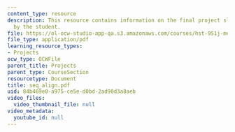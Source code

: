 ```yaml
---
content_type: resource
description: This resource contains information on the final project slides created
  by the student.
file: https://ol-ocw-studio-app-qa.s3.amazonaws.com/courses/hst-951j-medical-decision-support-fall-2005/84b469e0a975ce5ed0bd2ad90d3a8aeb_seq_align.pdf
file_type: application/pdf
learning_resource_types:
- Projects
ocw_type: OCWFile
parent_title: Projects
parent_type: CourseSection
resourcetype: Document
title: seq_align.pdf
uid: 84b469e0-a975-ce5e-d0bd-2ad90d3a8aeb
video_files:
  video_thumbnail_file: null
video_metadata:
  youtube_id: null
---
```

